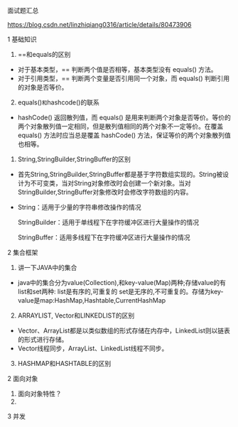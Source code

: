面试题汇总

https://blog.csdn.net/linzhiqiang0316/article/details/80473906

1 基础知识

1. ==和equals的区别

- 对于基本类型，== 判断两个值是否相等，基本类型没有 equals() 方法。
- 对于引用类型，== 判断两个变量是否引用同一个对象，而 equals() 判断引用的对象是否等价。

2. equals()`和`hashcode()的联系

- hashCode() 返回散列值，而 equals() 是用来判断两个对象是否等价。等价的两个对象散列值一定相同，但是散列值相同的两个对象不一定等价。在覆盖 equals() 方法时应当总是覆盖 hashCode() 方法，保证等价的两个对象散列值也相等。

1. String,StringBuilder,StringBuffer的区别

- 首先String,StringBuilder,StringBuffer都是基于字符数组实现的。String被设计为不可变类，当对String对象修改时会创建一个新对象。当对StringBuilder,StringBuffer对象修改时会修改字符数组的内容。

- String：适用于少量的字符串修改操作的情况

  StringBuilder：适用于单线程下在字符缓冲区进行大量操作的情况

  StringBuffer：适用多线程下在字符缓冲区进行大量操作的情况

2 集合框架

1. 讲一下JAVA中的集合

- java中的集合分为value(Collection),和key-value(Map)两种;存储value的有list和set两种: list是有序的,可重复的 set是无序的,不可重复的。存储为key-value是map:HashMap,Hashtable,CurrentHashMap

2. ARRAYLIST, Vector和LINKEDLIST的区别

- Vector、ArrayList都是以类似数组的形式存储在内存中，LinkedList则以链表的形式进行存储。
- Vector线程同步，ArrayList、LinkedList线程不同步。

3. HASHMAP和HASHTABLE的区别

2 面向对象

1. 面向对象特性？
2. 

3 并发



